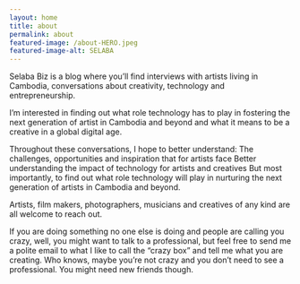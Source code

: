 ```yaml
---
layout: home
title: about
permalink: about
featured-image: /about-HERO.jpeg
featured-image-alt: SELABA
---
```


Selaba Biz is a blog where you’ll find interviews with artists living in Cambodia, conversations about creativity, technology and entrepreneurship.

I’m interested in finding out what role technology has to play in fostering the next generation of artist in Cambodia and beyond and what it means to be a creative in a global digital age.

Throughout these conversations, I hope to better understand:
The challenges, opportunities and inspiration that for artists face 
Better understanding the impact of technology for artists and creatives
But most importantly, to find out what role technology will play in nurturing the next generation of artists in Cambodia and beyond.

Artists, film makers, photographers, musicians and creatives of any kind are all welcome to reach out.

If you are doing something no one else is doing and people are calling you crazy, well, you might want to talk to a professional, but feel free to send me a polite email to what I like to call the “crazy box” and tell me what you are creating. Who knows, maybe you’re not crazy and you don’t need to see a professional. You might need new friends though.